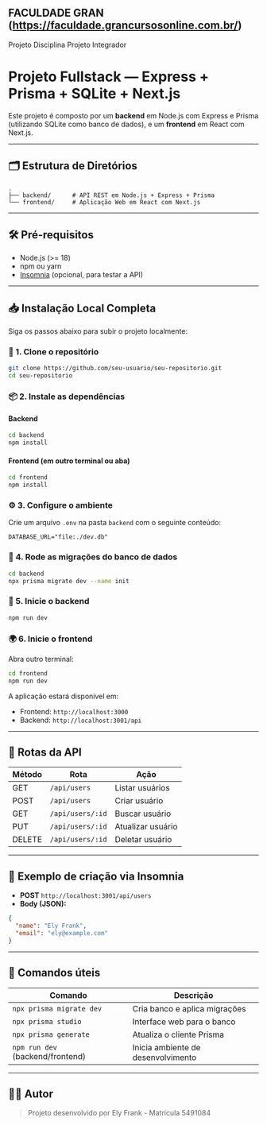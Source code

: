 ## FACULDADE GRAN (https://faculdade.grancursosonline.com.br/) 
Projeto Disciplina Projeto Integrador

# Projeto Fullstack — Express + Prisma + SQLite + Next.js

Este projeto é composto por um **backend** em Node.js com Express e Prisma (utilizando SQLite como banco de dados), e um **frontend** em React com Next.js.

---

## 🗂 Estrutura de Diretórios

```
.
├── backend/      # API REST em Node.js + Express + Prisma
└── frontend/     # Aplicação Web em React com Next.js
```

---

## 🛠 Pré-requisitos

- Node.js (>= 18)
- npm ou yarn
- [Insomnia](https://insomnia.rest/) (opcional, para testar a API)

---

## 📥 Instalação Local Completa

Siga os passos abaixo para subir o projeto localmente:

### 🔁 1. Clone o repositório

```bash
git clone https://github.com/seu-usuario/seu-repositorio.git
cd seu-repositorio
```

### 📦 2. Instale as dependências

#### Backend

```bash
cd backend
npm install
```

#### Frontend (em outro terminal ou aba)

```bash
cd frontend
npm install
```

### ⚙️ 3. Configure o ambiente

Crie um arquivo `.env` na pasta `backend` com o seguinte conteúdo:

```env
DATABASE_URL="file:./dev.db"
```

### 🧱 4. Rode as migrações do banco de dados

```bash
cd backend
npx prisma migrate dev --name init
```

### 🚀 5. Inicie o backend

```bash
npm run dev
```

### 🌍 6. Inicie o frontend

Abra outro terminal:

```bash
cd frontend
npm run dev
```

A aplicação estará disponível em:
- Frontend: `http://localhost:3000`
- Backend: `http://localhost:3001/api`

---

## 🔁 Rotas da API

| Método | Rota                | Ação              |
|--------|---------------------|-------------------|
| GET    | `/api/users`        | Listar usuários   |
| POST   | `/api/users`        | Criar usuário     |
| GET    | `/api/users/:id`    | Buscar usuário    |
| PUT    | `/api/users/:id`    | Atualizar usuário |
| DELETE | `/api/users/:id`    | Deletar usuário   |

---

## 🧪 Exemplo de criação via Insomnia

- **POST** `http://localhost:3001/api/users`
- **Body (JSON):**

```json
{
  "name": "Ely Frank",
  "email": "ely@example.com"
}
```

---

## 🧼 Comandos úteis

| Comando                             | Descrição                        |
|-------------------------------------|----------------------------------|
| `npx prisma migrate dev`            | Cria banco e aplica migrações    |
| `npx prisma studio`                 | Interface web para o banco       |
| `npx prisma generate`               | Atualiza o cliente Prisma        |
| `npm run dev` (backend/frontend)    | Inicia ambiente de desenvolvimento |

---

## 🧑‍💻 Autor

> Projeto desenvolvido por Ely Frank - Matrícula 5491084